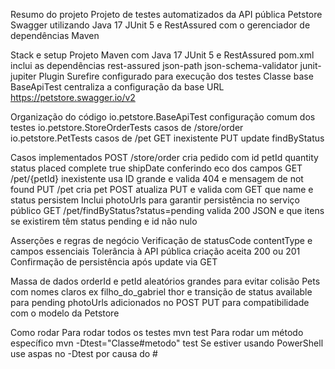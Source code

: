 Resumo do projeto
Projeto de testes automatizados da API pública Petstore Swagger utilizando Java 17 JUnit 5 e RestAssured com o gerenciador de dependências Maven

Stack e setup
Projeto Maven com Java 17 JUnit 5 e RestAssured
pom.xml inclui as dependências rest-assured json-path json-schema-validator junit-jupiter
Plugin Surefire configurado para execução dos testes
Classe base BaseApiTest centraliza a configuração da base URL https://petstore.swagger.io/v2

Organização do código
io.petstore.BaseApiTest configuração comum dos testes
io.petstore.StoreOrderTests casos de /store/order
io.petstore.PetTests casos de /pet GET inexistente PUT update findByStatus

Casos implementados
POST /store/order cria pedido com id petId quantity status placed complete true shipDate conferindo eco dos campos
GET /pet/{petId} inexistente usa ID grande e valida 404 e mensagem de not found
PUT /pet cria pet POST atualiza PUT e valida com GET que name e status persistem Inclui photoUrls para garantir persistência no serviço público
GET /pet/findByStatus?status=pending valida 200 JSON e que itens se existirem têm status pending e id não nulo

Asserções e regras de negócio
Verificação de statusCode contentType e campos essenciais
Tolerância à API pública criação aceita 200 ou 201
Confirmação de persistência após update via GET

Massa de dados
orderId e petId aleatórios grandes para evitar colisão
Pets com nomes claros ex filho_do_gabriel thor e transição de status available para pending
photoUrls adicionados no POST PUT para compatibilidade com o modelo da Petstore

Como rodar
Para rodar todos os testes
mvn test
Para rodar um método específico
mvn -Dtest="Classe#metodo" test
Se estiver usando PowerShell use aspas no -Dtest por causa do #
